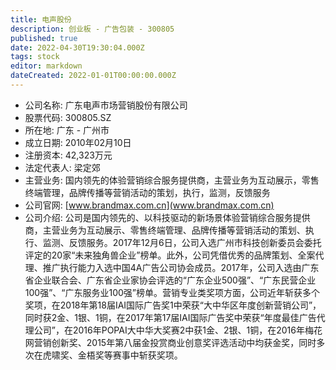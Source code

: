 ```yaml
---
title: 电声股份
description: 创业板 - 广告包装 - 300805
published: true
date: 2022-04-30T19:30:04.000Z
tags: stock
editor: markdown
dateCreated: 2022-01-01T00:00:00.000Z
---
```


- 公司名称: 广东电声市场营销股份有限公司
- 股票代码: 300805.SZ
- 所在地: 广东 - 广州市
- 成立日期: 2010年02月10日
- 注册资本: 42,323万元
- 法定代表人: 梁定郊
- 主营业务: 国内领先的体验营销综合服务提供商，主营业务为互动展示，零售终端管理，品牌传播等营销活动的策划，执行，监测，反馈服务
- 公司官网: [www.brandmax.com.cn](www.brandmax.com.cn)
- 公司介绍: 公司是国内领先的、以科技驱动的新场景体验营销综合服务提供商，主营业务为互动展示、零售终端管理、品牌传播等营销活动的策划、执行、监测、反馈服务。2017年12月6日，公司入选广州市科技创新委员会委托评定的20家“未来独角兽企业”榜单。此外，公司凭借优秀的品牌策划、全案代理、推广执行能力入选中国4A广告公司协会成员。2017年，公司入选由广东省企业联合会、广东省企业家协会评选的“广东企业500强”、“广东民营企业100强”、“广东服务业100强”榜单。营销专业类奖项方面，公司近年斩获多个奖项，在2018年第18届IAI国际广告奖1中荣获“大中华区年度创新营销公司”，同时获2金、1银、1铜，在2017年第17届IAI国际广告奖中荣获“年度最佳广告代理公司”，在2016年POPAI大中华大奖赛2中获1金、2银、1铜，在2016年梅花网营销创新奖、2015年第八届金投赏商业创意奖评选活动中均获金奖，同时多次在虎啸奖、金梧奖等赛事中斩获奖项。


